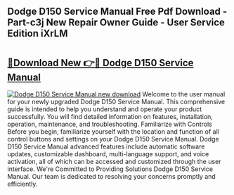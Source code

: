 ## Dodge D150 Service Manual Free Pdf Download - Part-c3j New Repair Owner Guide - User Service Edition iXrLM

# <h2><a href="http://bc5476.oget.top/?id=Dodge+D150+Service+Manual">🔗Download New 👉🔴 Dodge D150 Service Manual</a></h2>

[![Dodge D150 Service Manual new download](https://i.imgur.com/5g1atiW.png)](http://bc5476.oget.top/?id=Dodge+D150+Service+Manual)
Welcome to the user manual for your newly upgraded Dodge D150 Service Manual. This comprehensive guide is intended to help you understand and operate your product successfully. You will find detailed information on features, installation, operation, maintenance, and troubleshooting. Familiarize with Controls Before you begin, familiarize yourself with the location and function of all control buttons and settings on your Dodge D150 Service Manual. Dodge D150 Service Manual advanced features include automatic software updates, customizable dashboard, multi-language support, and voice activation, all of which can be accessed and customized through the user interface. We're Committed to Providing Solutions Dodge D150 Service Manual. Our team is dedicated to resolving your concerns promptly and efficiently.

